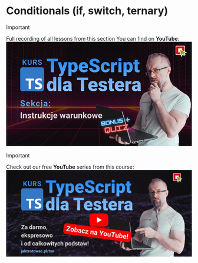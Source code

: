 # Conditionals (if, switch, ternary)

> [!IMPORTANT]
> Full recording of all lessons from this section You can find on **YouTube**:
> [![TypeScript for Tester](../../assets/typescript-dla-testera-za-darmo-s03.jpg)](https://www.youtube.com/watch?v=TP7DCwQKGbo&list=PLfKhn9AcZ-cD2AJmR8W5C4qGG9e5YiAGa&index=22)

> [!IMPORTANT]
> Check out our free **YouTube** series from this course:
> [![TypeScript for Tester](../../assets/typescript-dla-testera-za-darmo-tsx.jpg)](https://www.youtube.com/playlist?list=PLfKhn9AcZ-cD2AJmR8W5C4qGG9e5YiAGa)
